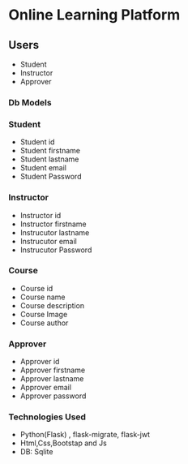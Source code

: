 # Online Learning Platform

## Users
 - Student
 - Instructor
 - Approver

### Db Models
 
 ### Student
 - Student id
 - Student firstname
 - Student lastname
 - Student email
 - Student Password

 ### Instructor
 - Instructor id
 - Instructor firstname
 - Instrucutor lastname
 - Instrucutor email
 - Instrucutor Password
 

 ### Course
 - Course id
 - Course name
 - Course description
 - Course Image
 - Course author


 ### Approver
 - Approver id
 - Approver firstname
 - Approver lastname
 - Approver email
 - Approver password

### Technologies Used
 - Python(Flask) , flask-migrate, flask-jwt
 - Html,Css,Bootstap and Js
 - DB: Sqlite



